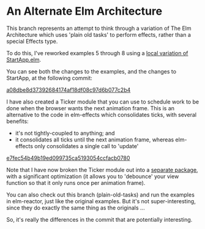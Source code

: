 # An Alternate Elm Architecture

This branch represents an attempt to think through a variation of The Elm Architecture
which uses 'plain old tasks' to perform effects, rather than a special Effects type.

To do this, I've reworked examples 5 through 8 using a 
[local variation of StartApp.elm](start-app/StartApp.elm). 

You can see both the changes to the examples, and the changes to StartApp, at the
following commit:

[a08dbe8d37392684174af18df08c97d6b077c2b4](https://github.com/rgrempel/elm-architecture-tutorial/commit/a08dbe8d37392684174af18df08c97d6b077c2b4)

I have also created a Ticker module that you can use to schedule work to be
done when the browser wants the next animation frame. This is an alternative
to the code in elm-effects which consolidates ticks, with several benefits:

* it's not tightly-coupled to anything; and
* it consolidates all ticks until the next animation frame, whereas elm-effects
  only consolidates a single call to 'update'

[e7fec54b49b19ed099735ca5193054ccfacb0780](https://github.com/rgrempel/elm-architecture-tutorial/commit/e7fec54b49b19ed099735ca5193054ccfacb0780)

Note that I have now broken the Ticker module out into a
[separate package](https://github.com/rgrempel/elm-ticker),
with a significant optimization (it allows you to 'debounce' your view function
so that it only runs once per animation frame).

You can also check out this branch (plain-old-tasks) and run the examples in
elm-reactor, just like the original examples. But it's not super-interesting,
since they do exactly the same thing as the originals ...

So, it's really the differences in the commit that are potentially interesting.
